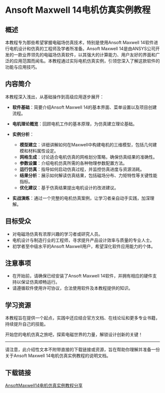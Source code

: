 # Ansoft Maxwell 14电机仿真实例教程

## 概述

本教程专为那些希望掌握电磁场仿真技术，特别是使用Ansoft Maxwell 14软件进行电机设计和仿真的工程师及学者所准备。Ansoft Maxwell 14是由ANSYS公司开发的一款业界领先的电磁场仿真软件，以其强大的计算能力、用户友好的界面和广泛的应用范围而闻名。本教程通过实际电机仿真实例，引领您深入了解这款软件的功能与应用技巧。

## 内容简介

本教程深入浅出，从基础操作到高级应用逐步展开：

- **软件基础**：简要介绍Ansoft Maxwell 14的基本界面、菜单设置以及项目创建流程。
  
- **电机理论概览**：回顾电机工作的基本原理，为仿真建立理论基础。
  
- **实例分析**：
    - **模型建立**：详细讲解如何在Maxwell中构建电机的三维模型，包括几何建模和材料属性设定。
    - **网格生成**：讨论适合电机仿真的网格划分策略，确保仿真结果的准确性。
    - **参数设置**：介绍电机仿真所需的各种物理参数配置方法。
    - **运行仿真**：指导如何启动仿真过程，并监控仿真进度与资源消耗。
    - **结果分析**：展示如何解读仿真结果，包括磁场分布、力矩特性等关键性能指标。
    - **优化建议**：基于仿真结果提出电机设计的改进建议。
  
- **实战演练**：通过一个完整的电机仿真案例，让学习者亲自动手实践，加深理解。

## 目标受众

- 对电磁场仿真有浓厚兴趣的学习者或研究人员。
- 电机设计与制造行业的工程师，寻求提升产品设计效率与质量的专业人士。
- 初学者至中级水平的Ansoft Maxwell用户，希望深化软件应用能力的个体。

## 注意事项

- 在开始前，请确保已经安装了Ansoft Maxwell 14软件，并拥有相应的硬件支持以保证仿真顺畅运行。
- 请遵循软件使用许可协议，合法使用软件及本教程提供的知识。

## 学习资源

本教程旨在提供一个起点，实践中还应结合官方文档、在线论坛和更多专业书籍，持续提升自己的技能。

开始您的电机仿真之旅吧，探索电磁世界的力量，解锁设计创新的关键！

---

请注意，此介绍性文本不附带直接的下载链接或资源，旨在帮助你理解并准备一份关于Ansoft Maxwell 14电机仿真实例教程的说明文档。

## 下载链接

[AnsoftMaxwell14电机仿真实例教程分享](https://pan.quark.cn/s/15a96aea4b83)